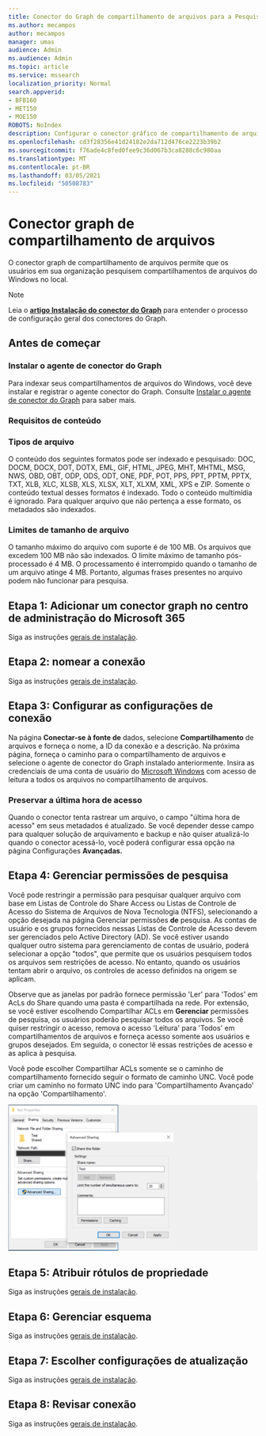 ```yaml
---
title: Conector do Graph de compartilhamento de arquivos para a Pesquisa da Microsoft
ms.author: mecampos
author: mecampos
manager: umas
audience: Admin
ms.audience: Admin
ms.topic: article
ms.service: mssearch
localization_priority: Normal
search.appverid:
- BFB160
- MET150
- MOE150
ROBOTS: NoIndex
description: Configurar o conector gráfico de compartilhamento de arquivos para a Pesquisa da Microsoft
ms.openlocfilehash: cd3f28356e41d24182e2da712d476ce2223b39b2
ms.sourcegitcommit: f76ade4c8fed0fee9c36d067b3ca8288c6c980aa
ms.translationtype: MT
ms.contentlocale: pt-BR
ms.lasthandoff: 03/05/2021
ms.locfileid: "50508783"
---
```

<!---Previous ms.author: rusamai --->

# <a name="file-share-graph-connector"></a>Conector graph de compartilhamento de arquivos

O conector graph de compartilhamento de arquivos permite que os usuários em sua organização pesquisem compartilhamentos de arquivos do Windows no local.

> [!NOTE]
> Leia o [**artigo Instalação do conector do Graph**](configure-connector.md) para entender o processo de configuração geral dos conectores do Graph.

## <a name="before-you-get-started"></a>Antes de começar

### <a name="install-the-graph-connector-agent"></a>Instalar o agente de conector do Graph

Para indexar seus compartilhamentos de arquivos do Windows, você deve instalar e registrar o agente conector do Graph. Consulte [Instalar o agente de conector do Graph](on-prem-agent.md) para saber mais.  

### <a name="content-requirements"></a>Requisitos de conteúdo

### <a name="file-types"></a>Tipos de arquivo

O conteúdo dos seguintes formatos pode ser indexado e pesquisado: DOC, DOCM, DOCX, DOT, DOTX, EML, GIF, HTML, JPEG, MHT, MHTML, MSG, NWS, OBD, OBT, ODP, ODS, ODT, ONE, PDF, POT, PPS, PPT, PPTM, PPTX, TXT, XLB, XLC, XLSB, XLS, XLSX, XLT, XLXM, XML, XPS e ZIP. Somente o conteúdo textual desses formatos é indexado. Todo o conteúdo multimídia é ignorado. Para qualquer arquivo que não pertença a esse formato, os metadados são indexados.

### <a name="file-size-limits"></a>Limites de tamanho de arquivo

O tamanho máximo do arquivo com suporte é de 100 MB. Os arquivos que excedem 100 MB não são indexados. O limite máximo de tamanho pós-processado é 4 MB. O processamento é interrompido quando o tamanho de um arquivo atinge 4 MB. Portanto, algumas frases presentes no arquivo podem não funcionar para pesquisa.

## <a name="step-1-add-a-graph-connector-in-the-microsoft-365-admin-center"></a>Etapa 1: Adicionar um conector graph no centro de administração do Microsoft 365

Siga as instruções [gerais de instalação](https://docs.microsoft.com/microsoftsearch/configure-connector).
<!---If the above phrase does not apply, delete it and insert specific details for your data source that are different from general setup instructions.-->

## <a name="step-2-name-the-connection"></a>Etapa 2: nomear a conexão

Siga as instruções [gerais de instalação](https://docs.microsoft.com/microsoftsearch/configure-connector).
<!---If the above phrase does not apply, delete it and insert specific details for your data source that are different from general setup instructions.-->

## <a name="step-3-configure-the-connection-settings"></a>Etapa 3: Configurar as configurações de conexão

Na página **Conectar-se à fonte de** dados, selecione **Compartilhamento** de arquivos e forneça o nome, a ID da conexão e a descrição. Na próxima página, forneça o caminho para o compartilhamento de arquivos e selecione o agente de conector do Graph instalado anteriormente. Insira as credenciais de uma conta de usuário do [Microsoft Windows](https://microsoft.com/windows) com acesso de leitura a todos os arquivos no compartilhamento de arquivos.

### <a name="preserve-last-access-time"></a>Preservar a última hora de acesso

Quando o conector tenta rastrear um arquivo, o campo "última hora de acesso" em seus metadados é atualizado. Se você depender desse campo para qualquer solução de arquivamento e backup e não quiser atualizá-lo quando o conector acessá-lo, você poderá configurar essa opção na página Configurações **Avançadas.**

## <a name="step-4-manage-search-permissions"></a>Etapa 4: Gerenciar permissões de pesquisa

Você pode restringir a permissão para pesquisar qualquer arquivo com base em Listas de Controle do Share Access ou Listas de Controle de Acesso do Sistema de Arquivos de Nova Tecnologia (NTFS), selecionando a opção desejada na página Gerenciar permissões **de** pesquisa. As contas de usuário e os grupos fornecidos nessas Listas de Controle de Acesso devem ser gerenciados pelo Active Directory (AD). Se você estiver usando qualquer outro sistema para gerenciamento de contas de usuário, poderá selecionar a opção "todos", que permite que os usuários pesquisem todos os arquivos sem restrições de acesso. No entanto, quando os usuários tentam abrir o arquivo, os controles de acesso definidos na origem se aplicam.

Observe que as janelas por padrão fornece permissão 'Ler' para 'Todos' em AcLs do Share quando uma pasta é compartilhada na rede. Por extensão, se você estiver escolhendo Compartilhar ACLs em **Gerenciar** permissões de pesquisa, os usuários poderão pesquisar todos os arquivos. Se você quiser restringir o acesso, remova o acesso 'Leitura' para 'Todos' em compartilhamentos de arquivos e forneça acesso somente aos usuários e grupos desejados. Em seguida, o conector lê essas restrições de acesso e as aplica à pesquisa.

Você pode escolher Compartilhar ACLs somente se o caminho de compartilhamento fornecido seguir o formato de caminho UNC. Você pode criar um caminho no formato UNC indo para 'Compartilhamento Avançado' na opção 'Compartilhamento'.

![Advanced_sharing](media/file-connector/file-advanced-sharing.png)

## <a name="step-5-assign-property-labels"></a>Etapa 5: Atribuir rótulos de propriedade

Siga as instruções [gerais de instalação](https://docs.microsoft.com/microsoftsearch/configure-connector).
<!---If the above phrase does not apply, delete it and insert specific details for your data source that are different from general setup instructions.-->

## <a name="step-6-manage-schema"></a>Etapa 6: Gerenciar esquema

Siga as instruções [gerais de instalação](https://docs.microsoft.com/microsoftsearch/configure-connector).
<!---If the above phrase does not apply, delete it and insert specific details for your data source that are different from general setup instructions.-->

## <a name="step-7-choose-refresh-settings"></a>Etapa 7: Escolher configurações de atualização

Siga as instruções [gerais de instalação](https://docs.microsoft.com/microsoftsearch/configure-connector).
<!---If the above phrase does not apply, delete it and insert specific details for your data source that are different from general setup instructions.-->

## <a name="step-8-review-connection"></a>Etapa 8: Revisar conexão

Siga as instruções [gerais de instalação](https://docs.microsoft.com/microsoftsearch/configure-connector).
<!---If the above phrase does not apply, delete it and insert specific details for your data source that are different from general setup 
instructions.-->

<!---## Troubleshooting-->
<!---Insert troubleshooting recommendations for this data source-->

<!---## Limitations-->
<!---Insert limitations for this data source-->
